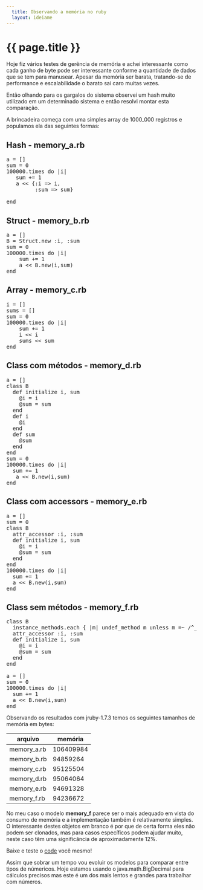 ```yaml
---
  title: Observando a memória no ruby
  layout: ideiame
---
```


# {{ page.title }}

Hoje fiz vários testes de gerência de memória e achei interessante como cada ganho de byte pode ser interessante conforme a quantidade de dados que se tem para manusear. Apesar da memória ser barata, tratando-se de performance e escalabilidade o barato sai caro muitas vezes.

Então olhando para os gargalos do sistema observei um hash muito utilizado em um determinado sistema e então resolvi montar esta comparação.

A brincadeira começa com uma simples array de 1000\_000 registros e populamos ela das seguintes formas:

## Hash - memory\_a.rb
<pre class="prettyprint">
a = []
sum = 0
100000.times do |i|
   sum += 1
   a &lt;&lt; {:i => i,
         :sum => sum}

end
</pre>

## Struct - memory\_b.rb
<pre class="prettyprint">
a = []
B = Struct.new :i, :sum
sum = 0
100000.times do |i|
    sum += 1
    a &lt;&lt; B.new(i,sum)
end
</pre>

## Array - memory\_c.rb
<pre class="prettyprint">
i = []
sums = []
sum = 0
100000.times do |i|
    sum += 1
    i &lt;&lt; i
    sums &lt;&lt; sum
end
</pre>

## Class com métodos - memory\_d.rb
<pre class="prettyprint">
a = []
class B
  def initialize i, sum
    @i = i
    @sum = sum
  end
  def i
    @i
  end
  def sum
    @sum
  end
end
sum = 0
100000.times do |i|
  sum += 1
   a &lt;&lt; B.new(i,sum)
end
</pre>

## Class com accessors - memory\_e.rb
<pre class="prettyprint">
a = []
sum = 0
class B
  attr_accessor :i, :sum
  def initialize i, sum
    @i = i
    @sum = sum
  end
end
100000.times do |i|
  sum += 1
  a &lt;&lt; B.new(i,sum)
end
</pre>

## Class sem métodos - memory\_f.rb

<pre class="prettyprint">
class B
  instance_methods.each { |m| undef_method m unless m =~ /^__|object_id/ }
  attr_accessor :i, :sum
  def initialize i, sum
    @i = i
    @sum = sum
  end
end

a = []
sum = 0
100000.times do |i|
  sum += 1
  a &lt;&lt; B.new(i,sum)
end
</pre>

Observando os resultados com jruby-1.7.3 temos os seguintes tamanhos de memória em bytes:

 arquivo      |    memória
--------------|------------
 memory\_a.rb |  106409984
 memory\_b.rb |   94859264
 memory\_c.rb |   95125504
 memory\_d.rb |   95064064
 memory\_e.rb |   94691328
 memory\_f.rb |   94236672

No meu caso o modelo __memory\_f__ parece ser o mais adequado em vista do consumo de memória e a implementação também é relativamente simples. O interessante destes objetos em branco é por que de certa forma eles não podem ser clonados, mas para casos específicos podem ajudar muito, neste caso têm uma significância de aproximadamente 12%.

Baixe e teste o [code] você mesmo!

Assim que sobrar um tempo vou evoluir os modelos para comparar entre tipos de númericos. Hoje estamos usando o java.math.BigDecimal para cálculos precisos mas este é um dos mais lentos e grandes para trabalhar com números.

[code]: https://github.com/jonatas/ruby-memory-comparison
